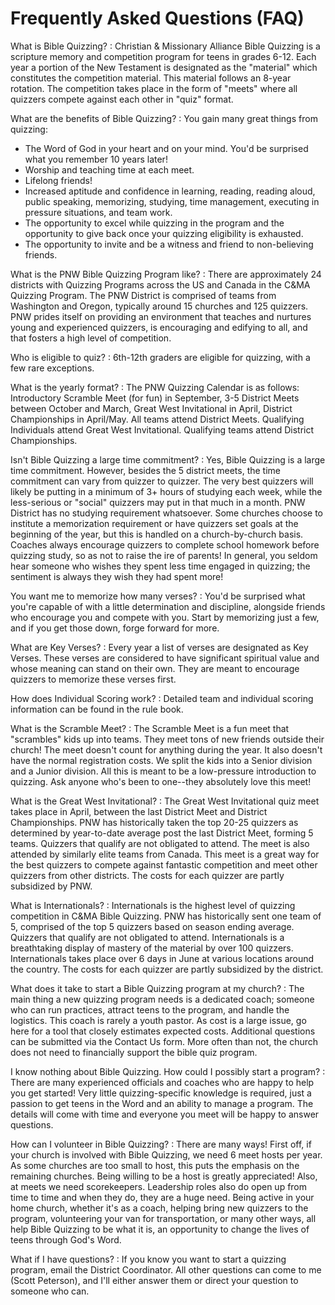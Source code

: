 # Frequently Asked Questions (FAQ)

What is Bible Quizzing?
: Christian & Missionary Alliance Bible Quizzing is a scripture memory
and competition program for teens in grades 6-12. Each year a portion of the
New Testament is designated as the "material" which constitutes the competition
material. This material follows an 8-year rotation. The competition takes place
in the form of "meets" where all quizzers compete against each other in "quiz"
format.

What are the benefits of Bible Quizzing?
: You gain many great things from quizzing:

- The Word of God in your heart and on your mind. You'd be surprised what you
  remember 10 years later!
- Worship and teaching time at each meet.
- Lifelong friends!
- Increased aptitude and confidence in learning, reading, reading aloud, public
  speaking, memorizing, studying, time management, executing in pressure
situations, and team work.
- The opportunity to excel while quizzing in the program and the opportunity to
  give back once your quizzing eligibility is exhausted.
- The opportunity to invite and be a witness and friend to non-believing friends.

What is the PNW Bible Quizzing Program like?
: There are approximately 24 districts with Quizzing Programs across
the US and Canada in the C&MA Quizzing Program. The PNW District is comprised
of teams from Washington and Oregon, typically around 15 churches and 125
quizzers. PNW prides itself on providing an environment that teaches and
nurtures young and experienced quizzers, is encouraging and edifying to all,
and that fosters a high level of competition.

Who is eligible to quiz?
: 6th-12th graders are eligible for quizzing, with a few rare
exceptions.

What is the yearly format?
: The PNW Quizzing Calendar is as follows: Introductory Scramble Meet
(for fun) in September, 3-5 District Meets between October and March, Great
West Invitational in April, District Championships in April/May. All teams
attend District Meets. Qualifying Individuals attend Great West Invitational.
Qualifying teams attend District Championships.

Isn't Bible Quizzing a large time commitment?
: Yes, Bible Quizzing is a large time commitment. However, besides the
5 district meets, the time commitment can vary from quizzer to quizzer. The
very best quizzers will likely be putting in a minimum of 3+ hours of studying
each week, while the less-serious or "social" quizzers may put in that much in
a month. PNW District has no studying requirement whatsoever. Some churches
choose to institute a memorization requirement or have quizzers set goals at
the beginning of the year, but this is handled on a church-by-church basis.
Coaches always encourage quizzers to complete school homework before quizzing
study, so as not to raise the ire of parents! In general, you seldom hear
someone who wishes they spent less time engaged in quizzing; the sentiment is
always they wish they had spent more!

You want me to memorize how many verses?
: You'd be surprised what you're capable of with a little determination
and discipline, alongside friends who encourage you and compete with you. Start
by memorizing just a few, and if you get those down, forge forward for more.

What are Key Verses?
: Every year a list of verses are designated as Key Verses. These
verses are considered to have significant spiritual value and whose meaning can
stand on their own. They are meant to encourage quizzers to memorize these
verses first.

How does Individual Scoring work?
: Detailed team and individual scoring information can be found in the
rule book.

What is the Scramble Meet?
: The Scramble Meet is a fun meet that "scrambles" kids up into teams.
They meet tons of new friends outside their church! The meet doesn't count for
anything during the year. It also doesn't have the normal registration costs.
We split the kids into a Senior division and a Junior division. All this is
meant to be a low-pressure introduction to quizzing. Ask anyone who's been to
one--they absolutely love this meet!

What is the Great West Invitational?
: The Great West Invitational quiz meet takes place in April, between
the last District Meet and District Championships. PNW has historically taken
the top 20-25 quizzers as determined by year-to-date average post the last
District Meet, forming 5 teams. Quizzers that qualify are not obligated to
attend. The meet is also attended by similarly elite teams from Canada. This
meet is a great way for the best quizzers to compete against fantastic
competition and meet other quizzers from other districts. The costs for each
quizzer are partly subsidized by PNW.

What is Internationals?
: Internationals is the highest level of quizzing competition in C&MA
Bible Quizzing. PNW has historically sent one team of 5, comprised of the top 5
quizzers based on season ending average. Quizzers that qualify are not
obligated to attend. Internationals is a breathtaking display of mastery of the
material by over 100 quizzers. Internationals takes place over 6 days in June
at various locations around the country. The costs for each quizzer are partly
subsidized by the district.

What does it take to start a Bible Quizzing program at my church?
: The main thing a new quizzing program needs is a dedicated coach;
someone who can run practices, attract teens to the program, and handle the
logistics. This coach is rarely a youth pastor. As cost is a large issue, go
here for a tool that closely estimates expected costs. Additional questions can
be submitted via the Contact Us form. More often than not, the church does not
need to financially support the bible quiz program.

I know nothing about Bible Quizzing. How could I possibly start a program?
: There are many experienced officials and coaches who are happy to
help you get started! Very little quizzing-specific knowledge is required, just
a passion to get teens in the Word and an ability to manage a program. The
details will come with time and everyone you meet will be happy to answer
questions.

How can I volunteer in Bible Quizzing?
: There are many ways! First off, if your church is involved with Bible
Quizzing, we need 6 meet hosts per year. As some churches are too small to
host, this puts the emphasis on the remaining churches. Being willing to be a
host is greatly appreciated!  Also, at meets we need scorekeepers. Leadership
roles also do open up from time to time and when they do, they are a huge need.
Being active in your home church, whether it's as a coach, helping bring new
quizzers to the program, volunteering your van for transportation, or many
other ways, all help Bible Quizzing to be what it is, an opportunity to change
the lives of teens through God's Word.

What if I have questions?
: If you know you want to start a quizzing program, email the District
Coordinator. All other questions can come to me (Scott Peterson), and I'll
either answer them or direct your question to someone who can.
